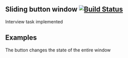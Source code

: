 ## Sliding button window [![Build Status](https://travis-ci.com/kqf/button-task-qt5.svg?branch=master)](https://travis-ci.com/kqf/button-task-qt5)
Interview task implemented

## Examples
The button changes the state of the entire window 
[](Assets/images/example.png)
